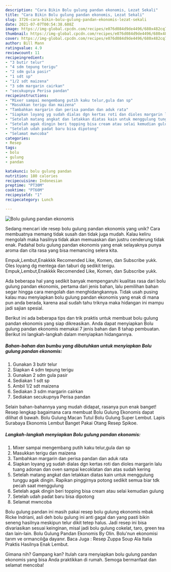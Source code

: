 ```yaml
---
description: "Cara Bikin Bolu gulung pandan ekonomis, Lezat Sekali"
title: "Cara Bikin Bolu gulung pandan ekonomis, Lezat Sekali"
slug: 3726-cara-bikin-bolu-gulung-pandan-ekonomis-lezat-sekali
date: 2021-07-07T00:54:38.608Z
image: https://img-global.cpcdn.com/recipes/e076d084d9de4496/680x482cq70/bolu-gulung-pandan-ekonomis-foto-resep-utama.jpg
thumbnail: https://img-global.cpcdn.com/recipes/e076d084d9de4496/680x482cq70/bolu-gulung-pandan-ekonomis-foto-resep-utama.jpg
cover: https://img-global.cpcdn.com/recipes/e076d084d9de4496/680x482cq70/bolu-gulung-pandan-ekonomis-foto-resep-utama.jpg
author: Bill Mann
ratingvalue: 4.9
reviewcount: 11
recipeingredient:
- "3 butir telur"
- "4 sdm tepung terigu"
- "2 sdm gula pasir"
- "1 sdt sp"
- "1/2 sdt maizena"
- "3 sdm margarin cairkan"
- "secukupnya Perisa pandan"
recipeinstructions:
- "Mixer sampai mengembang putih kaku telur,gula dan sp"
- "Masukkan terigu dan maizena"
- "Tambahkan margarin dan perisa pandan dan aduk rata"
- "Siapkan loyang yg sudah dialas dgn kertas roti dan dioles margarin lalu tuang adonan dan oven sampai kecoklatan dan atas sudah kering"
- "Setelah matang angkat dan letakkan diatas kain untuk menggulung tunggu agak dingin. Rapikan pinggirnya potong sedikit semua biar tdk pecah saat menggulung"
- "Setelah agak dingin beri topping bisa cream atau selai kemudian gulung"
- "Setelah udah padat baru bisa dipotong"
- "Selamat mwncoba"
categories:
- Resep
tags:
- bolu
- gulung
- pandan

katakunci: bolu gulung pandan 
nutrition: 180 calories
recipecuisine: Indonesian
preptime: "PT30M"
cooktime: "PT60M"
recipeyield: "1"
recipecategory: Lunch

---
```



![Bolu gulung pandan ekonomis](https://img-global.cpcdn.com/recipes/e076d084d9de4496/680x482cq70/bolu-gulung-pandan-ekonomis-foto-resep-utama.jpg)

Sedang mencari ide resep bolu gulung pandan ekonomis yang unik? Cara membuatnya memang tidak susah dan tidak juga mudah. Kalau keliru mengolah maka hasilnya tidak akan memuaskan dan justru cenderung tidak enak. Padahal bolu gulung pandan ekonomis yang enak selayaknya punya aroma dan cita rasa yang bisa memancing selera kita.

Empuk,Lembut,Enakkkk Recomended Like, Komen, dan Subscribe yukk. Oles loyang dg mentega dan taburi dg sedikit terigu. Empuk,Lembut,Enakkkk Recomended Like, Komen, dan Subscribe yukk.

Ada beberapa hal yang sedikit banyak mempengaruhi kualitas rasa dari bolu gulung pandan ekonomis, pertama dari jenis bahan, lalu pemilihan bahan segar hingga cara mengolah dan menghidangkannya. Tidak usah pusing kalau mau menyiapkan bolu gulung pandan ekonomis yang enak di mana pun anda berada, karena asal sudah tahu triknya maka hidangan ini mampu jadi sajian spesial.


Berikut ini ada beberapa tips dan trik praktis untuk membuat bolu gulung pandan ekonomis yang siap dikreasikan. Anda dapat menyiapkan Bolu gulung pandan ekonomis memakai 7 jenis bahan dan 8 tahap pembuatan. Berikut ini langkah-langkah dalam menyiapkan hidangannya.

<!--inarticleads1-->

##### Bahan-bahan dan bumbu yang dibutuhkan untuk menyiapkan Bolu gulung pandan ekonomis:

1. Gunakan 3 butir telur
1. Siapkan 4 sdm tepung terigu
1. Gunakan 2 sdm gula pasir
1. Sediakan 1 sdt sp
1. Ambil 1/2 sdt maizena
1. Sediakan 3 sdm margarin cairkan
1. Sediakan secukupnya Perisa pandan


Selain bahan-bahannya yang mudah didapat, rasanya pun enak banget! Resep lengkap bagaimana cara membuat Bolu Gulung Ekonomis dapat dilihat di bawah. Bolu Gulung Macan Tutul Bolu Gulung Super Lembut. Lapis Surabaya Ekonomis Lembut Banget Pakai Otang Resep Spikoe. 

<!--inarticleads2-->

##### Langkah-langkah menyiapkan Bolu gulung pandan ekonomis:

1. Mixer sampai mengembang putih kaku telur,gula dan sp
1. Masukkan terigu dan maizena
1. Tambahkan margarin dan perisa pandan dan aduk rata
1. Siapkan loyang yg sudah dialas dgn kertas roti dan dioles margarin lalu tuang adonan dan oven sampai kecoklatan dan atas sudah kering
1. Setelah matang angkat dan letakkan diatas kain untuk menggulung tunggu agak dingin. Rapikan pinggirnya potong sedikit semua biar tdk pecah saat menggulung
1. Setelah agak dingin beri topping bisa cream atau selai kemudian gulung
1. Setelah udah padat baru bisa dipotong
1. Selamat mwncoba


Bolu gulung pandan ini masih pakai resep bolu gulung ekonomis mbak Ricke Indriani, asli deh bolu gulung ini anti gagal dan yang pasti bikin seneng hasilnya meskipun telur dikit tetep halus. Jadi resep ini bisa divariasikan sesuai keinginan, misal jadi bolu gulung cokelat, taro, green tea dan lain-lain. Bolu Gulung Pandan Ekonomis By Olin. Bolu&#39;nun ekonomisi tarım ve ormancılığa dayanır. Baca Juga : Resep Zuppa Soup Ala Italia Praktis Hasilnya Enak Lembut. 

Gimana nih? Gampang kan? Itulah cara menyiapkan bolu gulung pandan ekonomis yang bisa Anda praktikkan di rumah. Semoga bermanfaat dan selamat mencoba!
